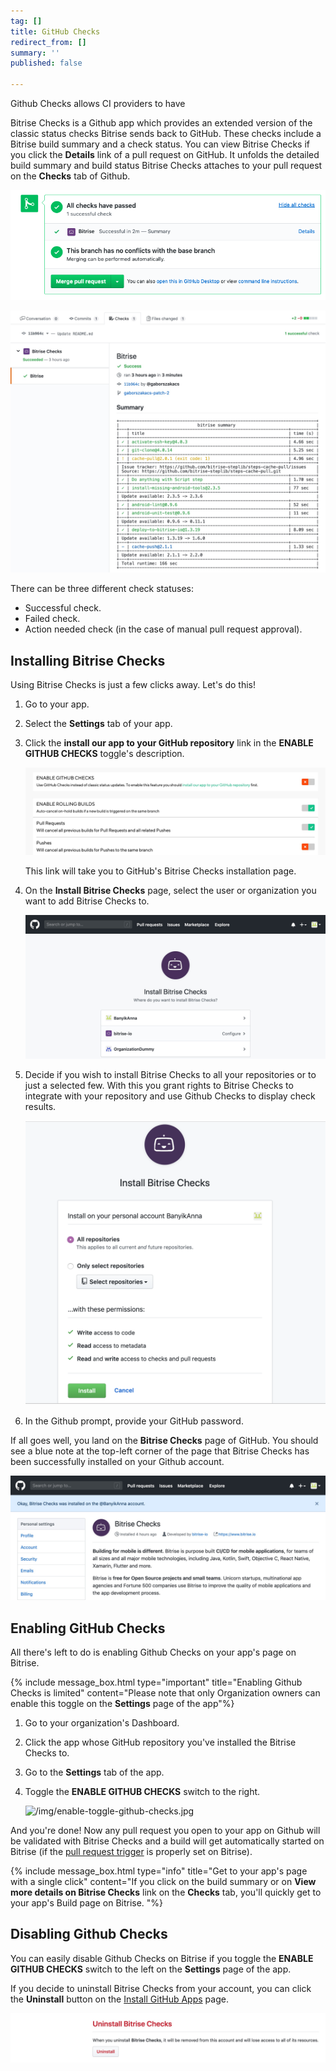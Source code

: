 ```yaml
---
tag: []
title: GitHub Checks
redirect_from: []
summary: ''
published: false

---
```

Github Checks allows CI providers to have

Bitrise Checks is a Github app which provides an extended version of the classic status checks Bitrise sends back to GitHub. These checks include a Bitrise build summary and a check status. You can view Bitrise Checks if you click the **Details** link of a pull request on GitHub. It unfolds the detailed build summary and build status Bitrise Checks attaches to your pull request on the **Checks** tab of Github.

![](/img/all-checks-have-passed.png)

![](/img/bitrise-summary-gh-checks.jpg)

There can be three different check statuses:

* Successful check.
* Failed check.
* Action needed check (in the case of manual pull request approval).

## Installing Bitrise Checks

Using Bitrise Checks is just a few clicks away. Let's do this!

1. Go to your app.
2. Select the **Settings** tab of your app.
3. Click the **install our app to your GitHub repository** link in the **ENABLE GITHUB CHECKS** toggle's description. 

   ![](/img/disabled-github-checks.jpg)

   This link will take you to GitHub's Bitrise Checks installation page.
4. On the **Install Bitrise Checks** page, select the user or organization you want to add Bitrise Checks to.

   ![](/img/install-bitrise-checks.jpg)
5. Decide if you wish to install Bitrise Checks to all your repositories or to just a selected few. With this you grant rights to Bitrise Checks to integrate with your repository and use Github Checks to display check results.

   ![](/img/install-bitrise-checks.jpg.png)
6. In the Github prompt, provide your GitHub password.

If all goes well, you land on the **Bitrise Checks** page of GitHub. You should see a blue note at the top-left corner of the page that Bitrise Checks has been successfully installed on your Github account.

![](/img/installed-bitrise-checks.jpg)

## Enabling GitHub Checks

All there's left to do is enabling Github Checks on your app's page on Bitrise.

{% include message_box.html type="important" title="Enabling Github Checks is limited" content="Please note that only Organization owners can enable this toggle on the **Settings** page of the app"%}

1. Go to your organization's Dashboard.
2. Click the app whose GitHub repository you've installed the Bitrise Checks to.
3. Go to the **Settings** tab of the app.
4. Toggle the **ENABLE GITHUB CHECKS** switch to the right.

   ![/img/enable-toggle-github-checks.jpg](https://app.forestry.io/sites/mpxzvqn7ysfysw/body-media//img/enable-toggle-github-checks.jpg)

And you're done! Now any pull request you open to your app on Github will be validated with Bitrise Checks and a build will get automatically started on Bitrise (if the [pull request trigger](/builds/triggering-builds/trigger-pull-request/) is properly set on Bitrise).

{% include message_box.html type="info" title="Get to your app's page with a single click" content="If you click on the build summary or on **View more details on Bitrise Checks** link on the **Checks** tab, you'll quickly get to your app's Build page on Bitrise. "%}

## Disabling Github Checks

You can easily disable Github Checks on Bitrise if you toggle the **ENABLE GITHUB CHECKS** switch to the left on the **Settings** page of the app.

If you decide to uninstall Bitrise Checks from your account, you can click the **Uninstall** button on the [Install GitHub Apps](https://github.com/settings/installations/) page.

![](/img/disable-ghckecks.jpg)